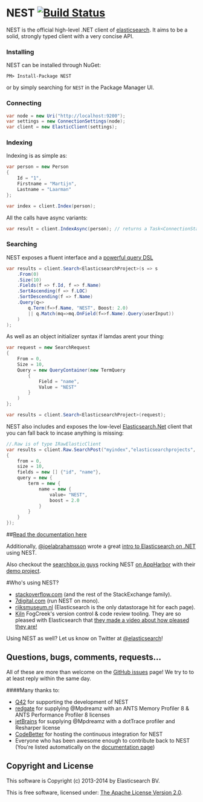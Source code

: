 # NEST [![Build Status](http://teamcity.codebetter.com/app/rest/builds/buildType:%28id:bt993%29/statusIcon)](http://teamcity.codebetter.com/viewType.html?buildTypeId=bt993&guest=1)

NEST is the official high-level .NET client of [elasticsearch](https://github.com/elasticsearch/elasticsearch).  It aims to be a solid, strongly typed client with a very concise API.

### Installing

NEST can be installed through NuGet:

	PM> Install-Package NEST

or by simply searching for `NEST` in the Package Manager UI.

### Connecting
```csharp
var node = new Uri("http://localhost:9200");
var settings = new ConnectionSettings(node);
var client = new ElasticClient(settings);
```
### Indexing
Indexing is as simple as:
```csharp
var person = new Person
{
    Id = "1",
    Firstname = "Martijn",
    Lastname = "Laarman"
};

var index = client.Index(person);
```
All the calls have async variants:
```csharp
var result = client.IndexAsync(person); // returns a Task<ConnectionStatus>
```
### Searching
NEST exposes a fluent interface and a [powerful query DSL](http://nest.azurewebsites.net/concepts/writing-queries.html)
```csharp
var results = client.Search<ElasticsearchProject>(s => s
	.From(0)
	.Size(10)
	.Fields(f => f.Id, f => f.Name)
	.SortAscending(f => f.LOC)
	.SortDescending(f => f.Name)
	.Query(q=>
		q.Term(f=>f.Name, "NEST", Boost: 2.0) 
		|| q.Match(mq=>mq.OnField(f=>f.Name).Query(userInput))
	)
);
```
As well as an object initializer syntax if lamdas arent your thing:
```csharp
var request = new SearchRequest
{
	From = 0,
	Size = 10,
	Query = new QueryContainer(new TermQuery 
		{ 
			Field = "name",
			Value = "NEST" 
		}
	)
};

var results = client.Search<ElasticsearchProject>(request);
```
NEST also includes and exposes the low-level [Elasticsearch.Net](https://github.com/elasticsearch/elasticsearch-net/tree/develop/src/Elasticsearch.Net) client that you can fall back to incase anything is missing:
```csharp
//.Raw is of type IRawElasticClient
var results = client.Raw.SearchPost("myindex","elasticsearchprojects", new
{
	from = 0,
	size = 10,
	fields = new [] {"id", "name"},
	query = new {
		term = new {
			name = new {
				value= "NEST",
				boost = 2.0
			}
		}
	}
});
```
##[Read the documentation here](http://nest.azurewebsites.net/)

Additionally, [@joelabrahamsson](http://twitter.com/joelabrahamsson) wrote a great [intro to Elasticsearch on .NET](http://joelabrahamsson.com/entry/extending-aspnet-mvc-music-store-with-elasticsearch)
using NEST.

Also checkout the [searchbox.io guys](https://searchbox.io/) rocking NEST [on AppHarbor](http://blog.appharbor.com/2012/06/19/searchbox-elasticsearch-is-now-an-add-on) 
with their [demo project](https://github.com/searchbox-io/.net-sample).

#Who's using NEST?
* [stackoverflow.com](http://www.stackoverflow.com) (and the rest of the StackExchange family).
* [7digital.com](http://www.7digital.com) (run NEST on mono).
* [rijksmuseum.nl](https://www.rijksmuseum.nl/en) (Elasticsearch is the only datastorage hit for each page).
* [Kiln](http://www.fogcreek.com/kiln/) FogCreek's version control & code review tooling. 
  They are so pleased with Elasticsearch that [they made a video about how pleased they are!](http://blog.fogcreek.com/kiln-powered-by-elasticsearch/)

Using NEST as well? Let us know on Twitter at [@elasticsearch](https://twitter.com/elasticsearch)!

## Questions, bugs, comments, requests...

All of these are more than welcome on the [GitHub issues](https://github.com/elasticsearch/elasticsearch-net/issues) page!  We try to to at least reply within the same day.

####Many thanks to:
* [Q42](http://www.q42.nl) for supporting the development of NEST
* [redgate](http://www.red-gate.com) for supplying @Mpdreamz with an ANTS Memory Profiler 8 & ANTS Performance Profiler 8 licenses
* [jetBrains](http://www.jetbrains.com) for supplying @Mpdreamz with a dotTrace profiler and Resharper license
* [CodeBetter](http://codebetter.com) for hosting the continuous integration for NEST
* Everyone who has been awesome enough to contribute back to NEST (You're listed automatically on the [documentation page](http://nest.azurewebsites.net))

## Copyright and License

This software is Copyright (c) 2013-2014 by Elasticsearch BV.

This is free software, licensed under: [The Apache License Version 2.0](https://github.com/elasticsearch/elasticsearch-net/blob/develop/license.txt).
